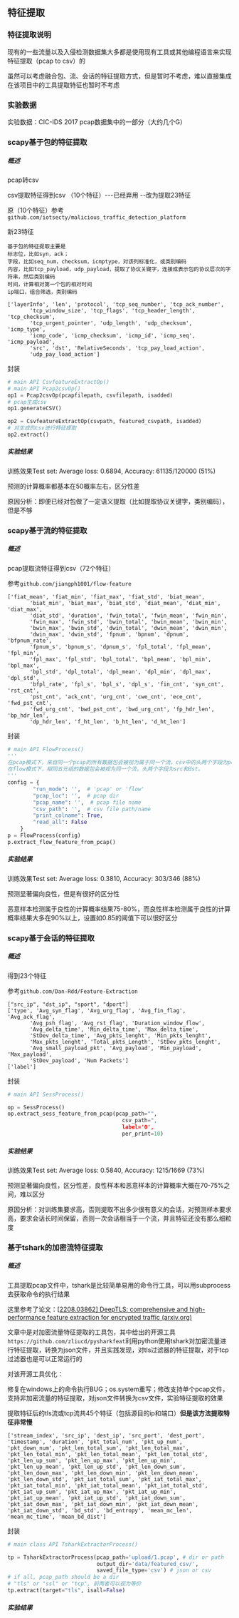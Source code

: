 ## 特征提取

### 特征提取说明

现有的一些流量以及入侵检测数据集大多都是使用现有工具或其他编程语言来实现特征提取（pcap to csv）的

虽然可以考虑融合包、流、会话的特征提取方式，但是暂时不考虑，难以直接集成在该项目中的工具提取特征也暂时不考虑

### 实验数据

实验数据：CIC-IDS 2017 pcap数据集中的一部分（大约几个G）



### scapy基于包的特征提取

##### 概述

pcap转csv

csv提取特征得到csv （10个特征）---已经弃用 --改为提取23特征

原（10个特征）参考`github.com/iotsecty/malicious_traffic_detection_platform`

新23特征

```
基于包的特征提取主要是
标志位，比如syn，ack；
字段，比如seq_num，checksum，icmptype，对该列标准化，或类别编码
内容，比如tcp_payload，udp_payload，提取了协议关键字，连接成表示包的协议层次的字符串，然后类别编码
时间，计算相对第一个包的相对时间
ip端口，组合筛选，类别编码
```

```
['layerInfo', 'len', 'protocol', 'tcp_seq_number', 'tcp_ack_number',
       'tcp_window_size', 'tcp_flags', 'tcp_header_length', 'tcp_checksum',
       'tcp_urgent_pointer', 'udp_length', 'udp_checksum', 'icmp_type',
       'icmp_code', 'icmp_checksum', 'icmp_id', 'icmp_seq', 'icmp_payload',
       'src', 'dst', 'RelativeSeconds', 'tcp_pay_load_action',
       'udp_pay_load_action']
```
封装
```python
# main API CsvfeatureExtractOp()
# main API Pcap2csvOp()
op1 = Pcap2csvOp(pcapfilepath, csvfilepath, isadded)
# pcap生成csv
op1.generateCSV()

op2 = CsvfeatureExtractOp(csvpath, featured_csvpath, isadded)
# 对生成的csv进行特征提取
op2.extract()
```

##### 实验结果

训练效果Test set: Average loss: 0.6894, Accuracy: 61135/120000 (51%)

预测的计算概率都基本在50概率左右，区分性差

原因分析：即便已经对包做了一定语义提取（比如提取协议关键字，类别编码），但是不够



### scapy基于流的特征提取

##### 概述

pcap提取流特征得到csv（72个特征）

参考`github.com/jiangph1001/flow-feature`

```
['fiat_mean', 'fiat_min', 'fiat_max', 'fiat_std', 'biat_mean',
       'biat_min', 'biat_max', 'biat_std', 'diat_mean', 'diat_min', 'diat_max',
       'diat_std', 'duration', 'fwin_total', 'fwin_mean', 'fwin_min',
       'fwin_max', 'fwin_std', 'bwin_total', 'bwin_mean', 'bwin_min',
       'bwin_max', 'bwin_std', 'dwin_total', 'dwin_mean', 'dwin_min',
       'dwin_max', 'dwin_std', 'fpnum', 'bpnum', 'dpnum', 'bfpnum_rate',
       'fpnum_s', 'bpnum_s', 'dpnum_s', 'fpl_total', 'fpl_mean', 'fpl_min',
       'fpl_max', 'fpl_std', 'bpl_total', 'bpl_mean', 'bpl_min', 'bpl_max',
       'bpl_std', 'dpl_total', 'dpl_mean', 'dpl_min', 'dpl_max', 'dpl_std',
       'bfpl_rate', 'fpl_s', 'bpl_s', 'dpl_s', 'fin_cnt', 'syn_cnt', 'rst_cnt',
       'pst_cnt', 'ack_cnt', 'urg_cnt', 'cwe_cnt', 'ece_cnt', 'fwd_pst_cnt',
       'fwd_urg_cnt', 'bwd_pst_cnt', 'bwd_urg_cnt', 'fp_hdr_len', 'bp_hdr_len',
       'dp_hdr_len', 'f_ht_len', 'b_ht_len', 'd_ht_len']
```

封装

```python
# main API FlowProcess()
'''
在pcap模式下，来自同一个pcap的所有数据包会被视为属于同一个流，csv中的头两个字段为pcap文件名和目的IP数量
在flow模式下，相同五元组的数据包会被视为同一个流，头两个字段为src和dst。
'''
config = {  
        "run_mode": '',  # 'pcap' or 'flow'
        "pcap_loc": '',  # pcap dir
        "pcap_name": '',  # pcap file name
        "csv_path": '',  # csv file path/name
        "print_colname": True,  
        "read_all": False
    }
p = FlowProcess(config)
p.extract_flow_feature_from_pcap()
```

##### 实验结果

训练效果Test set: Average loss: 0.3810, Accuracy: 303/346 (88%)

预测显著偏向良性，但是有很好的区分性

恶意样本检测属于良性的计算概率结果75-80%，而良性样本检测属于良性的计算概率结果大多在90%以上，设置如0.85的阈值下可以很好区分



### scapy基于会话的特征提取

##### 概述

得到23个特征

参考`github.com/Dan-Rdd/Feature-Extraction`

```
["src_ip", "dst_ip", "sport", "dport"]
['type', 'Avg_syn_flag', 'Avg_urg_flag', 'Avg_fin_flag', 'Avg_ack_flag',
       'Avg_psh_flag', 'Avg_rst_flag', 'Duration_window_flow',
       'Avg_delta_time', 'Min_delta_time', 'Max_delta_time',
       'StDev_delta_time', 'Avg_pkts_lenght', 'Min_pkts_lenght',
       'Max_pkts_lenght', 'Total_pkts_Length', 'StDev_pkts_lenght',
       'Avg_small_payload_pkt', 'Avg_payload', 'Min_payload', 'Max_payload',
       'StDev_payload', 'Num Packets']
['label']
```

封装

```python
# main API SessProcess()

op = SessProcess()
op.extract_sess_feature_from_pcap(pcap_path="", 
                                    csv_path=",
                                    label='0',
                                    per_print=10)
```

##### 实验结果

训练效果Test set: Average loss: 0.5840, Accuracy: 1215/1669 (73%)

预测显著偏向良性，区分性差，良性样本和恶意样本的计算概率大概在70-75%之间，难以区分

原因分析：对训练集要求高，否则提取不出多少很有意义的会话，对预测样本要求高，要求会话长时间保留，否则一次会话相当于一个流，并且特征还没有那么细粒度



### 基于tshark的加密流特征提取

##### 概述

工具提取pcap文件中，tshark是比较简单易用的命令行工具，可以用subprocess去获取命令的执行结果

这里参考了论文：[[2208.03862\] DeepTLS: comprehensive and high-performance feature extraction for encrypted traffic (arxiv.org)](https://arxiv.org/abs/2208.03862)

文章中是对加密流量特征提取的工具包，其中给出的开源工具`https://github.com/zliucd/pysharkfeat`利用python使用tshark对加密流量进行特征提取，转换为json文件，并且实践发现，对tls过滤器的特征提取，对于tcp过滤器也是可以正常运行的

对该开源工具优化：

修复在windows上的命令执行BUG；os.system重写；修改支持单个pcap文件，支持非加密流量的特征提取，对json文件转换为csv文件，实验特征提取的效果

提取特征后的tls流或tcp流共45个特征（包括源目的ip和端口）**但是该方法提取特征非常慢**

```
['stream_index', 'src_ip', 'dest_ip', 'src_port', 'dest_port', 'timestamp', 'duration', 'pkt_total_num', 'pkt_up_num', 'pkt_down_num', 'pkt_len_total_sum', 'pkt_len_total_max', 'pkt_len_total_min', 'pkt_len_total_mean', 'pkt_len_total_std', 'pkt_len_up_sum', 'pkt_len_up_max', 'pkt_len_up_min', 'pkt_len_up_mean', 'pkt_len_up_std', 'pkt_len_down_sum', 'pkt_len_down_max', 'pkt_len_down_min', 'pkt_len_down_mean', 'pkt_len_down_std', 'pkt_iat_total_sum', 'pkt_iat_total_max', 'pkt_iat_total_min', 'pkt_iat_total_mean', 'pkt_iat_total_std', 'pkt_iat_up_sum', 'pkt_iat_up_max', 'pkt_iat_up_min', 'pkt_iat_up_mean', 'pkt_iat_up_std', 'pkt_iat_down_sum', 'pkt_iat_down_max', 'pkt_iat_down_min', 'pkt_iat_down_mean', 'pkt_iat_down_std', 'bd_std', 'bd_entropy', 'mean_mc_len', 'mean_mc_time', 'mean_bd_dist']
```

封装

```python
# main class API TsharkExtractorProcess()

tp = TsharkExtractorProcess(pcap_path='upload/1.pcap', # dir or path
                            output_dir='data/featured_csv/',
                            saved_file_type='csv') # json or csv
# if all, pcap_path should be a dir
# "tls" or "ssl" or "tcp", 前两者可以视为等价
tp.extract(target="tls", isall=False)
```

##### 实验结果

